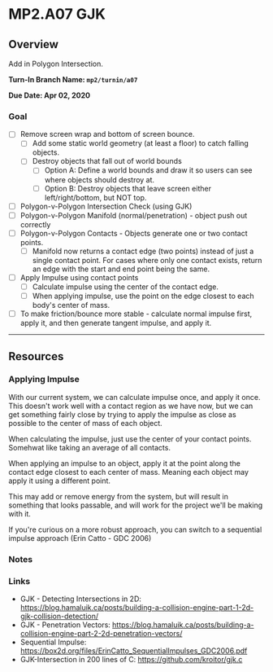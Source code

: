 MP2.A07 GJK
======

## Overview
Add in Polygon Intersection.  

**Turn-In Branch Name: `mp2/turnin/a07`**

**Due Date: Apr 02, 2020**

### Goal 

- [ ] Remove screen wrap and bottom of screen bounce.
    - [ ] Add some static world geometry (at least a floor) to catch falling objects.
    - [ ] Destroy objects that fall out of world bounds
        - [ ] Option A: Define a world bounds and draw it so users can see where objects should destroy at.
        - [ ] Option B: Destroy objects that leave screen either left/right/bottom, but NOT top. 
- [ ] Polygon-v-Polygon Intersection Check (using GJK)
- [ ] Polygon-v-Polygon Manifold (normal/penetration) - object push out correctly
- [ ] Polygon-v-Polygon Contacts - Objects generate one or two contact points.  
    - [ ] Manifold now returns a contact edge (two points) instead of just a single contact point.  For cases where only one contact exists, 
          return an edge with the start and end point being the same. 
- [ ] Apply Impulse using contact points
    - [ ] Calculate impulse using the center of the contact edge.
    - [ ] When applying impulse, use the point on the edge closest to each body's center of mass.
- [ ] To make friction/bounce more stable - calculate normal impulse first, apply it, and then generate tangent impulse, and apply it. 

------

## Resources

### Applying Impulse
With our current system, we can calculate impulse once, and apply it once.  This doesn't work well with a contact region
as we have now, but we can get something fairly close by trying to apply the impulse as close as possible to the center of mass
of each object.

When calculating the impulse, just use the center of your contact points.  Somehwat like taking an average of all contacts.

When applying an impulse to an object, apply it at the point along the contact edge closest to each center of mass.  Meaning
each object may apply it using a different point.  

This may add or remove energy from the system, but will result in something that looks passable, and will work for the project we'll be
making with it. 

If you're curious on a more robust approach, you can switch to a sequential impulse approach (Erin Catto - GDC 2006)

### Notes


### Links
- GJK - Detecting Intersections in 2D: https://blog.hamaluik.ca/posts/building-a-collision-engine-part-1-2d-gjk-collision-detection/
- GJK - Penetration Vectors: https://blog.hamaluik.ca/posts/building-a-collision-engine-part-2-2d-penetration-vectors/
- Sequential Impulse: https://box2d.org/files/ErinCatto_SequentialImpulses_GDC2006.pdf
- GJK-Intersection in 200 lines of C: https://github.com/kroitor/gjk.c